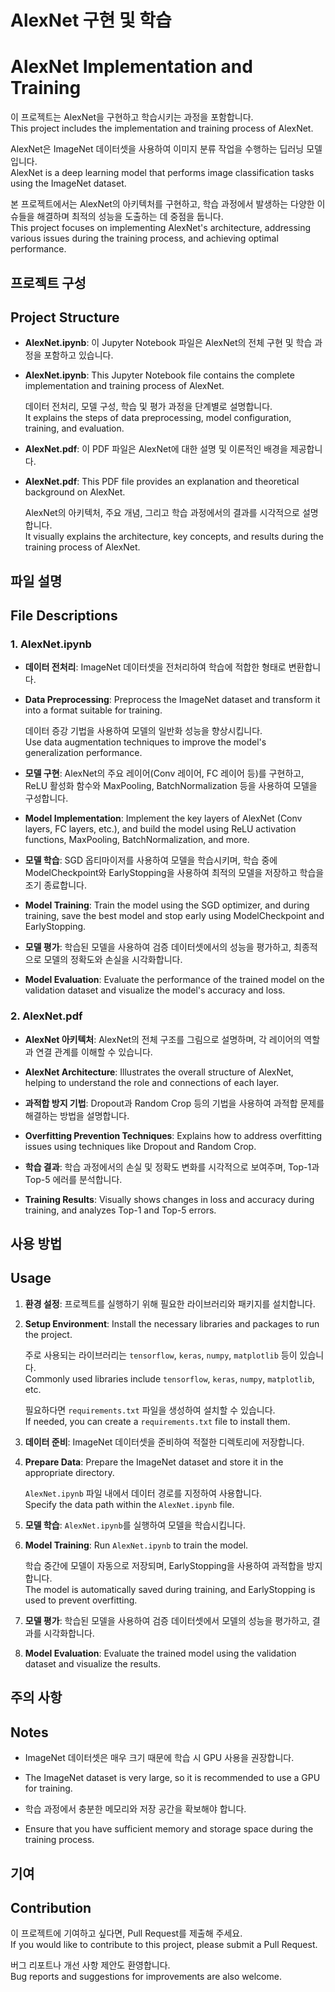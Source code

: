 # AlexNet 구현 및 학습  
# AlexNet Implementation and Training

이 프로젝트는 AlexNet을 구현하고 학습시키는 과정을 포함합니다.  
This project includes the implementation and training process of AlexNet.

AlexNet은 ImageNet 데이터셋을 사용하여 이미지 분류 작업을 수행하는 딥러닝 모델입니다.  
AlexNet is a deep learning model that performs image classification tasks using the ImageNet dataset.

본 프로젝트에서는 AlexNet의 아키텍처를 구현하고, 학습 과정에서 발생하는 다양한 이슈들을 해결하며 최적의 성능을 도출하는 데 중점을 둡니다.  
This project focuses on implementing AlexNet's architecture, addressing various issues during the training process, and achieving optimal performance.

## 프로젝트 구성  
## Project Structure

- **AlexNet.ipynb**: 이 Jupyter Notebook 파일은 AlexNet의 전체 구현 및 학습 과정을 포함하고 있습니다.  
- **AlexNet.ipynb**: This Jupyter Notebook file contains the complete implementation and training process of AlexNet.

  데이터 전처리, 모델 구성, 학습 및 평가 과정을 단계별로 설명합니다.  
  It explains the steps of data preprocessing, model configuration, training, and evaluation.

- **AlexNet.pdf**: 이 PDF 파일은 AlexNet에 대한 설명 및 이론적인 배경을 제공합니다.  
- **AlexNet.pdf**: This PDF file provides an explanation and theoretical background on AlexNet.

  AlexNet의 아키텍처, 주요 개념, 그리고 학습 과정에서의 결과를 시각적으로 설명합니다.  
  It visually explains the architecture, key concepts, and results during the training process of AlexNet.

## 파일 설명  
## File Descriptions

### 1. AlexNet.ipynb

- **데이터 전처리**: ImageNet 데이터셋을 전처리하여 학습에 적합한 형태로 변환합니다.  
- **Data Preprocessing**: Preprocess the ImageNet dataset and transform it into a format suitable for training.

  데이터 증강 기법을 사용하여 모델의 일반화 성능을 향상시킵니다.  
  Use data augmentation techniques to improve the model's generalization performance.

- **모델 구현**: AlexNet의 주요 레이어(Conv 레이어, FC 레이어 등)를 구현하고, ReLU 활성화 함수와 MaxPooling, BatchNormalization 등을 사용하여 모델을 구성합니다.  
- **Model Implementation**: Implement the key layers of AlexNet (Conv layers, FC layers, etc.), and build the model using ReLU activation functions, MaxPooling, BatchNormalization, and more.

- **모델 학습**: SGD 옵티마이저를 사용하여 모델을 학습시키며, 학습 중에 ModelCheckpoint와 EarlyStopping을 사용하여 최적의 모델을 저장하고 학습을 조기 종료합니다.  
- **Model Training**: Train the model using the SGD optimizer, and during training, save the best model and stop early using ModelCheckpoint and EarlyStopping.

- **모델 평가**: 학습된 모델을 사용하여 검증 데이터셋에서의 성능을 평가하고, 최종적으로 모델의 정확도와 손실을 시각화합니다.  
- **Model Evaluation**: Evaluate the performance of the trained model on the validation dataset and visualize the model's accuracy and loss.

### 2. AlexNet.pdf

- **AlexNet 아키텍처**: AlexNet의 전체 구조를 그림으로 설명하며, 각 레이어의 역할과 연결 관계를 이해할 수 있습니다.  
- **AlexNet Architecture**: Illustrates the overall structure of AlexNet, helping to understand the role and connections of each layer.

- **과적합 방지 기법**: Dropout과 Random Crop 등의 기법을 사용하여 과적합 문제를 해결하는 방법을 설명합니다.  
- **Overfitting Prevention Techniques**: Explains how to address overfitting issues using techniques like Dropout and Random Crop.

- **학습 결과**: 학습 과정에서의 손실 및 정확도 변화를 시각적으로 보여주며, Top-1과 Top-5 에러를 분석합니다.  
- **Training Results**: Visually shows changes in loss and accuracy during training, and analyzes Top-1 and Top-5 errors.

## 사용 방법  
## Usage

1. **환경 설정**: 프로젝트를 실행하기 위해 필요한 라이브러리와 패키지를 설치합니다.  
1. **Setup Environment**: Install the necessary libraries and packages to run the project.

   주로 사용되는 라이브러리는 `tensorflow`, `keras`, `numpy`, `matplotlib` 등이 있습니다.  
   Commonly used libraries include `tensorflow`, `keras`, `numpy`, `matplotlib`, etc.

   필요하다면 `requirements.txt` 파일을 생성하여 설치할 수 있습니다.  
   If needed, you can create a `requirements.txt` file to install them.

2. **데이터 준비**: ImageNet 데이터셋을 준비하여 적절한 디렉토리에 저장합니다.  
2. **Prepare Data**: Prepare the ImageNet dataset and store it in the appropriate directory.

   `AlexNet.ipynb` 파일 내에서 데이터 경로를 지정하여 사용합니다.  
   Specify the data path within the `AlexNet.ipynb` file.

3. **모델 학습**: `AlexNet.ipynb`를 실행하여 모델을 학습시킵니다.  
3. **Model Training**: Run `AlexNet.ipynb` to train the model.

   학습 중간에 모델이 자동으로 저장되며, EarlyStopping을 사용하여 과적합을 방지합니다.  
   The model is automatically saved during training, and EarlyStopping is used to prevent overfitting.

4. **모델 평가**: 학습된 모델을 사용하여 검증 데이터셋에서 모델의 성능을 평가하고, 결과를 시각화합니다.  
4. **Model Evaluation**: Evaluate the trained model using the validation dataset and visualize the results.

## 주의 사항  
## Notes

- ImageNet 데이터셋은 매우 크기 때문에 학습 시 GPU 사용을 권장합니다.  
- The ImageNet dataset is very large, so it is recommended to use a GPU for training.

- 학습 과정에서 충분한 메모리와 저장 공간을 확보해야 합니다.  
- Ensure that you have sufficient memory and storage space during the training process.

## 기여  
## Contribution

이 프로젝트에 기여하고 싶다면, Pull Request를 제출해 주세요.  
If you would like to contribute to this project, please submit a Pull Request.

버그 리포트나 개선 사항 제안도 환영합니다.  
Bug reports and suggestions for improvements are also welcome.